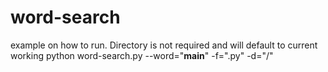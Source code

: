 # word-search
example on how to run. Directory is not required and will default to current
 working 
python word-search.py --word="__main__" -f=".py" -d="/"
